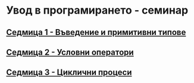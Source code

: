# Увод в програмирането - семинар

## [Седмица 1 - Въведение и примитивни типове](./week-01-introduction-and-some-types)

## [Седмица 2 - Условни оператори](./week-02-conditions)

## [Седмица 3 - Циклични процеси](./week-03-loops)
